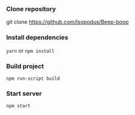 ### Clone repository
git clone https://github.com/Isopodus/Beep-boop

### Install dependencies
`yarn`
or
`npm install`

### Build project
`npm run-script build`

### Start server
`npm start`
